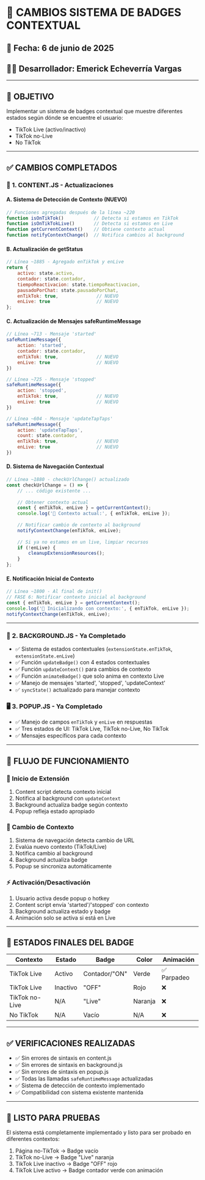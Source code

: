 # 🔄 CAMBIOS SISTEMA DE BADGES CONTEXTUAL

## 📅 Fecha: 6 de junio de 2025
## 👨‍💻 Desarrollador: Emerick Echeverría Vargas

---

## 🎯 **OBJETIVO**
Implementar un sistema de badges contextual que muestre diferentes estados según dónde se encuentre el usuario:
- TikTok Live (activo/inactivo)
- TikTok no-Live  
- No TikTok

---

## ✅ **CAMBIOS COMPLETADOS**

### 🔧 **1. CONTENT.JS - Actualizaciones**

#### **A. Sistema de Detección de Contexto (NUEVO)**
```javascript
// Funciones agregadas después de la línea ~220
function isOnTikTok()           // Detecta si estamos en TikTok
function isOnTikTokLive()       // Detecta si estamos en Live
function getCurrentContext()    // Obtiene contexto actual
function notifyContextChange()  // Notifica cambios al background
```

#### **B. Actualización de getStatus**
```javascript
// Línea ~1885 - Agregado enTikTok y enLive
return {
    activo: state.activo,
    contador: state.contador,
    tiempoReactivacion: state.tiempoReactivacion,
    pausadoPorChat: state.pausadoPorChat,
    enTikTok: true,              // NUEVO
    enLive: true                 // NUEVO
};
```

#### **C. Actualización de Mensajes safeRuntimeMessage**
```javascript
// Línea ~713 - Mensaje 'started' 
safeRuntimeMessage({ 
    action: 'started',
    contador: state.contador,
    enTikTok: true,              // NUEVO
    enLive: true                 // NUEVO
})

// Línea ~725 - Mensaje 'stopped'
safeRuntimeMessage({ 
    action: 'stopped',
    enTikTok: true,              // NUEVO
    enLive: true                 // NUEVO
})

// Línea ~604 - Mensaje 'updateTapTaps'
safeRuntimeMessage({ 
    action: 'updateTapTaps', 
    count: state.contador,
    enTikTok: true,              // NUEVO
    enLive: true                 // NUEVO
})
```

#### **D. Sistema de Navegación Contextual**
```javascript
// Línea ~1880 - checkUrlChange() actualizado
const checkUrlChange = () => {
    // ... código existente ...
    
    // Obtener contexto actual
    const { enTikTok, enLive } = getCurrentContext();
    console.log('🎯 Contexto actual:', { enTikTok, enLive });
    
    // Notificar cambio de contexto al background
    notifyContextChange(enTikTok, enLive);
    
    // Si ya no estamos en un live, limpiar recursos
    if (!enLive) {
        cleanupExtensionResources();
    }
};
```

#### **E. Notificación Inicial de Contexto**
```javascript
// Línea ~1800 - Al final de init()
// FASE 6: Notificar contexto inicial al background
const { enTikTok, enLive } = getCurrentContext();
console.log('🎯 Inicializando con contexto:', { enTikTok, enLive });
notifyContextChange(enTikTok, enLive);
```

---

### 🎨 **2. BACKGROUND.JS - Ya Completado**
- ✅ Sistema de estados contextuales (`extensionState.enTikTok`, `extensionState.enLive`)
- ✅ Función `updateBadge()` con 4 estados contextuales
- ✅ Función `updateContext()` para cambios de contexto
- ✅ Función `animateBadge()` que solo anima en contexto Live
- ✅ Manejo de mensajes 'started', 'stopped', 'updateContext'
- ✅ `syncState()` actualizado para manejar contexto

### 🖥️ **3. POPUP.JS - Ya Completado**
- ✅ Manejo de campos `enTikTok` y `enLive` en respuestas
- ✅ Tres estados de UI: TikTok Live, TikTok no-Live, No TikTok
- ✅ Mensajes específicos para cada contexto

---

## 🔄 **FLUJO DE FUNCIONAMIENTO**

### **🚀 Inicio de Extensión**
1. Content script detecta contexto inicial
2. Notifica al background con `updateContext`
3. Background actualiza badge según contexto
4. Popup refleja estado apropiado

### **🔄 Cambio de Contexto**
1. Sistema de navegación detecta cambio de URL
2. Evalúa nuevo contexto (TikTok/Live)
3. Notifica cambio al background
4. Background actualiza badge
5. Popup se sincroniza automáticamente

### **⚡ Activación/Desactivación**
1. Usuario activa desde popup o hotkey
2. Content script envía 'started'/'stopped' con contexto
3. Background actualiza estado y badge
4. Animación solo se activa si está en Live

---

## 🎯 **ESTADOS FINALES DEL BADGE**

| Contexto | Estado | Badge | Color | Animación |
|----------|--------|-------|-------|-----------|
| TikTok Live | Activo | Contador/"ON" | Verde | ✅ Parpadeo |
| TikTok Live | Inactivo | "OFF" | Rojo | ❌ |
| TikTok no-Live | N/A | "Live" | Naranja | ❌ |
| No TikTok | N/A | Vacío | N/A | ❌ |

---

## ✅ **VERIFICACIONES REALIZADAS**
- ✅ Sin errores de sintaxis en content.js
- ✅ Sin errores de sintaxis en background.js  
- ✅ Sin errores de sintaxis en popup.js
- ✅ Todas las llamadas `safeRuntimeMessage` actualizadas
- ✅ Sistema de detección de contexto implementado
- ✅ Compatibilidad con sistema existente mantenida

---

## 🚀 **LISTO PARA PRUEBAS**
El sistema está completamente implementado y listo para ser probado en diferentes contextos:
1. Página no-TikTok → Badge vacío
2. TikTok no-Live → Badge "Live" naranja
3. TikTok Live inactivo → Badge "OFF" rojo
4. TikTok Live activo → Badge contador verde con animación
